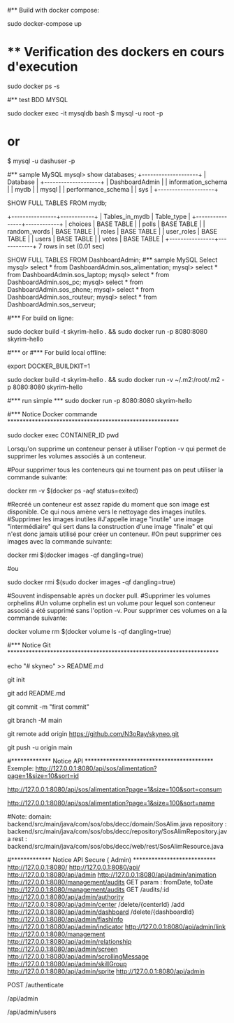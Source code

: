

#** Build with docker compose:

sudo docker-compose up
# ** Verification des dockers en cours d'execution

sudo docker ps -s


#** test BDD MYSQL

sudo docker exec -it mysqldb bash
$ mysql -u root -p

# or

$ mysql -u dashuser -p

#** sample MySQL
mysql> show databases;
+--------------------+
| Database           |
+--------------------+
| DashboardAdmin     |
| information_schema |
| mydb               |
| mysql              |
| performance_schema |
| sys                |
+--------------------+

SHOW FULL TABLES FROM mydb;

+----------------+------------+
| Tables_in_mydb | Table_type |
+----------------+------------+
| choices        | BASE TABLE |
| polls          | BASE TABLE |
| random_words   | BASE TABLE |
| roles          | BASE TABLE |
| user_roles     | BASE TABLE |
| users          | BASE TABLE |
| votes          | BASE TABLE |
+----------------+------------+
7 rows in set (0.01 sec)

SHOW FULL TABLES FROM DashboardAdmin;
#** sample MySQL Select
mysql> select * from DashboardAdmin.sos_alimentation;
mysql> select * from DashboardAdmin.sos_laptop;
mysql> select * from DashboardAdmin.sos_pc;
mysql> select * from DashboardAdmin.sos_phone;
mysql> select * from DashboardAdmin.sos_routeur;
mysql> select * from DashboardAdmin.sos_serveur;




#*** For build on ligne:

sudo docker build -t skyrim-hello . && sudo docker run -p 8080:8080 skyrim-hello

#*** or
#*** For build local offline:

export DOCKER_BUILDKIT=1

sudo docker build -t skyrim-hello . && sudo docker run -v ~/.m2:/root/.m2 -p 8080:8080 skyrim-hello

#*** run simple ***
sudo docker run -p 8080:8080 skyrim-hello

#*** Notice Docker commande ********************************************************

sudo docker exec CONTAINER_ID pwd

Lorsqu'on supprime un conteneur penser à utiliser l'option -v qui permet de supprimer les volumes associés à un conteneur.

#Pour supprimer tous les conteneurs qui ne tournent pas on peut utiliser la commande suivante:

docker rm -v $(docker ps -aqf status=exited)

#Recréé un conteneur est assez rapide du moment que son image est disponible. Ce qui nous amène vers le nettoyage des images inutiles.
#Supprimer les images inutiles
#J'appelle image "inutile" une image "intermédiaire" qui sert dans la construction d'une image "finale" et qui n'est donc jamais utilisé pour créer un conteneur.
#On peut supprimer ces images avec la commande suivante:

docker rmi $(docker images -qf dangling=true)

#ou

sudo docker rmi $(sudo docker images -qf dangling=true)

#Souvent indispensable après un docker pull.
#Supprimer les volumes orphelins
#Un volume orphelin est un volume pour lequel son conteneur associé a été supprimé sans l'option -v. Pour supprimer ces volumes on a la commande suivante:

docker volume rm $(docker volume ls -qf dangling=true)

#*** Notice Git *********************************************************************

echo "# skyneo" >> README.md

git init

git add README.md

git commit -m "first commit"

git branch -M main

git remote add origin https://github.com/N3oRay/skyneo.git

git push -u origin main

#************* Notice API ******************************************
Exemple:
http://127.0.0.1:8080/api/sos/alimentation?page=1&size=10&sort=id

http://127.0.0.1:8080/api/sos/alimentation?page=1&size=100&sort=consum

http://127.0.0.1:8080/api/sos/alimentation?page=1&size=100&sort=name

#Note:
domain: backend/src/main/java/com/sos/obs/decc/domain/SosAlim.java
repository : backend/src/main/java/com/sos/obs/decc/repository/SosAlimRepository.java
rest : backend/src/main/java/com/sos/obs/decc/web/rest/SosAlimResource.java

#************* Notice API Secure ( Admin) ***************************
http://127.0.0.1:8080/
http://127.0.0.1:8080/api/
http://127.0.0.1:8080/api/admin
http://127.0.0.1:8080/api/admin/animation
http://127.0.0.1:8080/management/audits      GET param : fromDate, toDate
http://127.0.0.1:8080/management/audits      GET  /audits/:id
http://127.0.0.1:8080/api/admin/authority
http://127.0.0.1:8080/api/admin/center    /delete/{centerId}                    /add
http://127.0.0.1:8080/api/admin/dashboard             /delete/{dashboardId}
http://127.0.0.1:8080/api/admin/flashInfo
http://127.0.0.1:8080/api/admin/indicator
http://127.0.0.1:8080/api/admin/link
http://127.0.0.1:8080/management
http://127.0.0.1:8080/api/admin/relationship
http://127.0.0.1:8080/api/admin/screen
http://127.0.0.1:8080/api/admin/scrollingMessage
http://127.0.0.1:8080/api/admin/skillGroup
http://127.0.0.1:8080/api/admin/sprite
http://127.0.0.1:8080/api/admin


POST
/authenticate

/api/admin

/api/admin/users
